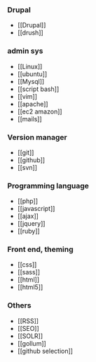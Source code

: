 ### Drupal

* [[Drupal]]
* [[drush]]

### admin sys
* [[Linux]]
* [[ubuntu]]
* [[Mysql]]
* [[script bash]]
* [[vim]]
* [[apache]]
* [[ec2 amazon]]
* [[mails]]

### Version manager
* [[git]]
* [[github]]
* [[svn]]

### Programming language
* [[php]]
* [[javascript]]
* [[ajax]]
* [[jquery]]
* [[ruby]]

### Front end, theming 
* [[css]]
* [[sass]]
* [[html]]
* [[html5]]

### Others
* [[RSS]]
* [[SEO]]
* [[SOLR]]
* [[gollum]]
* [[github selection]]

